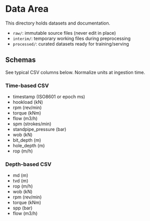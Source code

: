 # Data Area

This directory holds datasets and documentation.

- `raw/`: immutable source files (never edit in place)
- `interim/`: temporary working files during preprocessing
- `processed/`: curated datasets ready for training/serving

## Schemas

See typical CSV columns below. Normalize units at ingestion time.

### Time-based CSV
- timestamp (ISO8601 or epoch ms)
- hookload (kN)
- rpm (rev/min)
- torque (kNm)
- flow (m3/h)
- spm (strokes/min)
- standpipe_pressure (bar)
- wob (kN)
- bit_depth (m)
- hole_depth (m)
- rop (m/h)

### Depth-based CSV
- md (m)
- tvd (m)
- rop (m/h)
- wob (kN)
- rpm (rev/min)
- torque (kNm)
- spp (bar)
- flow (m3/h)


